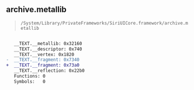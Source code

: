 ## archive.metallib

> `/System/Library/PrivateFrameworks/SiriUICore.framework/archive.metallib`

```diff

   __TEXT.__metallib: 0x32160
   __TEXT.__descriptor: 0x740
   __TEXT.__vertex: 0x1820
-  __TEXT.__fragment: 0x7340
+  __TEXT.__fragment: 0x73a0
   __TEXT.__reflection: 0x22b0
   Functions: 0
   Symbols:   0

```
